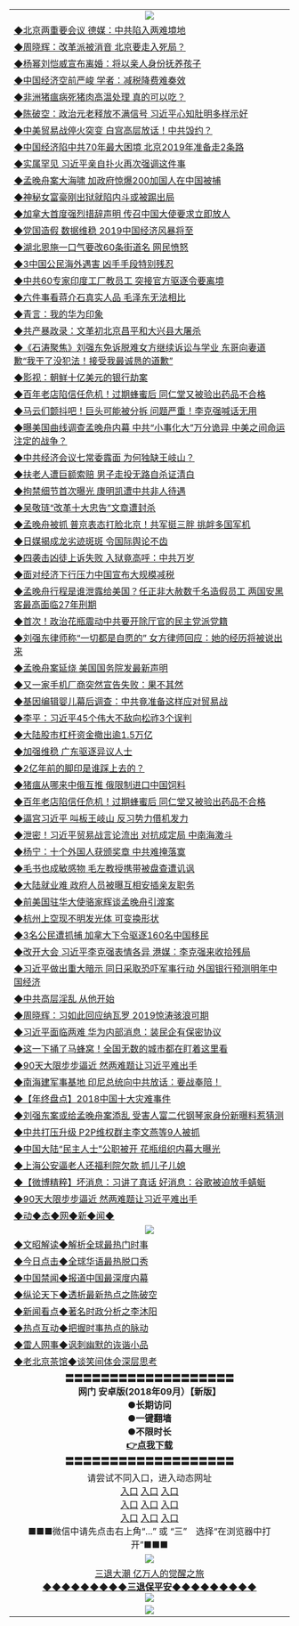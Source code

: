 <table>
  <tr>
    <td align=center><img src="https://github.com/gyhhx/image-upload/blob/master/20180612%20(14).jpg" /></td>
  </tr>
    <tr>
<td align=left>
<a href="https://ctbtfdoocixoa.global.ssl.fastly.net/oo.aspx?name=c999483&key=ofejcfaxcltk&from=gy">◆北京两重要会议 德媒：中共陷入两难境地</a><br/>
</td>
   </tr>
 <tr>
<td align=left>
<a href="https://ctbtfdoocixoa.global.ssl.fastly.net/oo.aspx?name=c999478&key=ofejcfaxcltk&from=gy">◆周晓辉：改革派被消音 北京要走入死局？</a><br/></td>
  </tr>
  <tr>
<td align=left>
<a href="https://ctbtfdoocixoa.global.ssl.fastly.net/oo.aspx?name=c999502&key=ofejcfaxcltk&from=gy">◆杨幂刘恺威宣布离婚：将以亲人身份抚养孩子</a><br/></td>
 </tr>
  <tr>
<td align=left>
<a href="http://ctbtfdoocixoa.global.ssl.fastly.net/oo.aspx?name=c999481&key=ofejcfaxcltk&from=gy">◆中国经济空前严峻 学者：减税降费难奏效</a><br/></td>
 </tr>
   <tr>
<td align=left>
<a href="http://ctbtfdoocixoa.global.ssl.fastly.net/oo.aspx?name=c999445&key=ofejcfaxcltk&from=gy">◆非洲猪瘟病死猪肉高温处理 真的可以吃？</a><br/></td>
   </tr> 
  <tr>
<td align=left>
<a href="http://ctbtfdoocixoa.global.ssl.fastly.net/oo.aspx?name=c999407&key=ofejcfaxcltk&from=gy">◆陈破空：政治元老释放不满信号 习近平心知肚明多样示好 </a><br/></td>
  </tr> 
 <tr>
<td align=left>
<a href="http://ctbtfdoocixoa.global.ssl.fastly.net/oo.aspx?name=c999404&key=ofejcfaxcltk&from=gy">◆中美贸易战停火突变 白宫高层放话！中共毁约？</a><br/>
</td>
   </tr>
 <tr>
<td align=left>
<a href="http://ctbtfdoocixoa.global.ssl.fastly.net/oo.aspx?name=c999405&key=ofejcfaxcltk&from=gy">◆中国经济陷中共70年最大困境 北京2019年准备走2条路</a><br/>
</td>
   </tr>
 <tr>
<td align=left>
<a href="http://ctbtfdoocixoa.global.ssl.fastly.net/oo.aspx?name=c999382&key=ofejcfaxcltk&from=gy">◆实属罕见 习近平亲自扑火再次强调这件事</a><br/></td>
  </tr>
  <tr>
<td align=left>
<a href="http://ctbtfdoocixoa.global.ssl.fastly.net/oo.aspx?name=c999320&key=ofejcfaxcltk&from=gy">◆孟晚舟案大海啸 加政府惊爆200加国人在中国被捕</a><br/></td>
 </tr>
   <tr>
<td align=left>
<a href="http://ctbtfdoocixoa.global.ssl.fastly.net/oo.aspx?name=c999381&key=ofejcfaxcltk&from=gy">◆神秘女富豪刚出狱就陷内斗或被踢出局</a><br/>
</td>
   </tr>
 <tr>
<td align=left>
<a href="http://ctbtfdoocixoa.global.ssl.fastly.net/oo.aspx?name=c999413&key=ofejcfaxcltk&from=gy">◆加拿大首度强烈措辞声明 传召中国大使要求立即放人</a><br/></td>
  </tr>
  <tr>
<td align=left>
<a href="http://ctbtfdoocixoa.global.ssl.fastly.net/oo.aspx?name=c999418&key=ofejcfaxcltk&from=gy">◆党国造假 数据维稳 2019中国经济风暴将至</a><br/></td>
 </tr>
  <tr>
<td align=left>
<a href="http://ctbtfdoocixoa.global.ssl.fastly.net/oo.aspx?name=c999426&key=ofejcfaxcltk&from=gy">◆湖北恩施一口气要改60条街道名 网民愤怒</a><br/></td>
 </tr>
   <tr>
<td align=left>
<a href="http://ctbtfdoocixoa.global.ssl.fastly.net/oo.aspx?name=c999389&key=ofejcfaxcltk&from=gy">◆3中国公民海外遇害 凶手手段特别残忍</a><br/></td>
   </tr> 
  <tr>
<td align=left>
<a href="http://ctbtfdoocixoa.global.ssl.fastly.net/oo.aspx?name=c999469&key=ofejcfaxcltk&from=gy">◆中共60专家印度工厂教员工 突接官方驱逐令要离境</a><br/></td>
  </tr> 
 <tr>
<td align=left>
<a href="http://ctbtfdoocixoa.global.ssl.fastly.net/oo.aspx?name=c999492&key=ofejcfaxcltk&from=gy">◆六件事看蒋介石真实人品 毛泽东无法相比</a><br/>
</td>
   </tr>
 <tr>
<td align=left>
<a href="http://ctbtfdoocixoa.global.ssl.fastly.net/oo.aspx?name=c999463&key=ofejcfaxcltk&from=gy">◆青言：我的华为印象</a><br/>
</td>
   </tr>
 <tr>
<td align=left>
<a href="http://ctbtfdoocixoa.global.ssl.fastly.net/oo.aspx?name=c999474&key=ofejcfaxcltk&from=gy">◆共产暴政录：文革初北京昌平和大兴县大屠杀</a><br/></td>
  </tr>
  <tr>
<td align=left>
<a href="http://ctbtfdoocixoa.global.ssl.fastly.net/oo.aspx?name=c816850_332_2&key=ofejcfaxcltk&from=gy">◆《石涛聚焦》刘强东免诉脱难女方继续诉讼与学业 东哥向妻道歉“我干了没犯法！接受我最诚恳的道歉”</a><br/></td>
 </tr>
   <tr>
<td align=left>
<a href="http://ctbtfdoocixoa.global.ssl.fastly.net/oo.aspx?name=c999485&key=ofejcfaxcltk&from=gy">◆影视：朝鲜十亿美元的银行劫案 </a><br/>
</td>
   </tr>
 <tr>
<td align=left>
<a href="http://ctbtfdoocixoa.global.ssl.fastly.net/oo.aspx?name=c999286&key=ofejcfaxcltk&from=gy">◆百年老店陷信任危机！过期蜂蜜后 同仁堂又被验出药品不合格</a><br/></td>
  </tr>
    <tr>
<td align=left>
<a href="https://ctbtfdoocixoa.global.ssl.fastly.net/oo.aspx?name=c999210&key=ofejcfaxcltk&from=gy">◆马云们颤抖吧！巨头可能被分拆 问题严重！李克强喊话无用</a><br/>
</td>
   </tr>
 <tr>
<td align=left>
<a href="https://ctbtfdoocixoa.global.ssl.fastly.net/oo.aspx?name=c999208&key=ofejcfaxcltk&from=gy">◆曝美国曲线调查孟晚舟内幕 中共“小事化大”万分诡异 中美之间命运注定的战争？</a><br/></td>
  </tr>
  <tr>
<td align=left>
<a href="https://ctbtfdoocixoa.global.ssl.fastly.net/oo.aspx?name=c999270&key=ofejcfaxcltk&from=gy">◆中共经济会议七常委露面 为何独缺王岐山？</a><br/></td>
 </tr>
  <tr>
<td align=left>
<a href="http://ctbtfdoocixoa.global.ssl.fastly.net/oo.aspx?name=c999213&key=ofejcfaxcltk&from=gy">◆扶老人遭巨额索赔 男子走投无路自杀证清白</a><br/></td>
 </tr>
   <tr>
<td align=left>
<a href="http://ctbtfdoocixoa.global.ssl.fastly.net/oo.aspx?name=c999149&key=ofejcfaxcltk&from=gy">◆拘禁细节首次曝光 康明凯遭中共非人待遇</a><br/></td>
   </tr> 
  <tr>
<td align=left>
<a href="http://ctbtfdoocixoa.global.ssl.fastly.net/oo.aspx?name=c999273&key=ofejcfaxcltk&from=gy">◆吴敬琏“改革十大忠告”文章遭封杀</a><br/></td>
  </tr> 
 <tr>
<td align=left>
<a href="http://ctbtfdoocixoa.global.ssl.fastly.net/oo.aspx?name=c999200&key=ofejcfaxcltk&from=gy">◆孟晚舟被抓 普京表态打脸北京！共军挺三胖 挑衅多国军机</a><br/>
</td>
   </tr>
 <tr>
<td align=left>
<a href="http://ctbtfdoocixoa.global.ssl.fastly.net/oo.aspx?name=c999183&key=ofejcfaxcltk&from=gy">◆日媒揭成龙劣迹斑斑 令国际舆论不齿</a><br/>
</td>
   </tr>
 <tr>
<td align=left>
<a href="http://ctbtfdoocixoa.global.ssl.fastly.net/oo.aspx?name=c999198&key=ofejcfaxcltk&from=gy">◆四袭击凶徒上诉失败 入狱竟高呼：中共万岁</a><br/></td>
  </tr>
  <tr>
<td align=left>
<a href="http://ctbtfdoocixoa.global.ssl.fastly.net/oo.aspx?name=c999216&key=ofejcfaxcltk&from=gy">◆面对经济下行压力中国宣布大规模减税</a><br/></td>
 </tr>
   <tr>
<td align=left>
<a href="http://ctbtfdoocixoa.global.ssl.fastly.net/oo.aspx?name=c999203&key=ofejcfaxcltk&from=gy">◆孟晚舟行程是谁泄露给美国？任正非大赦数千名造假员工 两国安黑客最高面临27年刑期</a><br/>
</td>
   </tr>
 <tr>
<td align=left>
<a href="http://ctbtfdoocixoa.global.ssl.fastly.net/oo.aspx?name=c999177&key=ofejcfaxcltk&from=gy">◆首次！政治花瓶震动中共要开除厅官的民主党派党籍</a><br/></td>
  </tr>
  <tr>
<td align=left>
<a href="http://ctbtfdoocixoa.global.ssl.fastly.net/oo.aspx?name=c999310&key=ofejcfaxcltk&from=gy">◆刘强东律师称“一切都是自愿的” 女方律师回应：她的经历将被说出来</a><br/></td>
 </tr>
  <tr>
<td align=left>
<a href="http://ctbtfdoocixoa.global.ssl.fastly.net/oo.aspx?name=c999277&key=ofejcfaxcltk&from=gy">◆孟晚舟案延烧 美国国务院发最新声明</a><br/></td>
 </tr>
   <tr>
<td align=left>
<a href="http://ctbtfdoocixoa.global.ssl.fastly.net/oo.aspx?name=c999241&key=ofejcfaxcltk&from=gy">◆又一家手机厂商突然宣告失败：果不其然</a><br/></td>
   </tr> 
  <tr>
<td align=left>
<a href="http://ctbtfdoocixoa.global.ssl.fastly.net/oo.aspx?name=c999236&key=ofejcfaxcltk&from=gy">◆基因编辑婴儿幕后调查：中共竟准备这样应对贸易战</a><br/></td>
  </tr> 
 <tr>
<td align=left>
<a href="http://ctbtfdoocixoa.global.ssl.fastly.net/oo.aspx?name=c999084&key=ofejcfaxcltk&from=gy">◆李平：习近平45个伟大不敌向松祚3个误判</a><br/>
</td>
   </tr>
 <tr>
<td align=left>
<a href="http://ctbtfdoocixoa.global.ssl.fastly.net/oo.aspx?name=c999204&key=ofejcfaxcltk&from=gy">◆大陆股市杠杆资金撤出逾1.5万亿</a><br/>
</td>
   </tr>
 <tr>
<td align=left>
<a href="http://ctbtfdoocixoa.global.ssl.fastly.net/oo.aspx?name=c999253&key=ofejcfaxcltk&from=gy">◆加强维稳 广东驱逐异议人士</a><br/></td>
  </tr>
  <tr>
<td align=left>
<a href="http://ctbtfdoocixoa.global.ssl.fastly.net/oo.aspx?name=c999257&key=ofejcfaxcltk&from=gy">◆2亿年前的脚印是谁踩上去的？</a><br/></td>
 </tr>
   <tr>
<td align=left>
<a href="http://ctbtfdoocixoa.global.ssl.fastly.net/oo.aspx?name=c999215&key=ofejcfaxcltk&from=gy">◆猪瘟从哪来中俄互推 俄限制进口中国饲料</a><br/>
</td>
   </tr>
 <tr>
<td align=left>
<a href="http://ctbtfdoocixoa.global.ssl.fastly.net/oo.aspx?name=c999286&key=ofejcfaxcltk&from=gy">◆百年老店陷信任危机！过期蜂蜜后 同仁堂又被验出药品不合格</a><br/></td>
  </tr>
  <tr>
<td align=left>
<a href="https://ctbtfdoocixoa.global.ssl.fastly.net/oo.aspx?name=c998993&key=ofejcfaxcltk&from=gy">◆逼宫习近平 叫板王岐山 反习势力借机发力</a><br/>
</td>
   </tr>
 <tr>
<td align=left>
<a href="https://ctbtfdoocixoa.global.ssl.fastly.net/oo.aspx?name=c998974&key=ofejcfaxcltk&from=gy">◆泄密！习近平贸易战言论流出 对抗成定局 中南海激斗</a><br/></td>
  </tr>
  <tr>
<td align=left>
<a href="https://ctbtfdoocixoa.global.ssl.fastly.net/oo.aspx?name=c999059&key=ofejcfaxcltk&from=gy">◆杨宁：十个外国人获颁奖章 中共难掩落寞</a><br/></td>
 </tr>
  <tr>
<td align=left>
<a href="http://ctbtfdoocixoa.global.ssl.fastly.net/oo.aspx?name=c999056&key=ofejcfaxcltk&from=gy">◆毛书也成敏感物 毛左教授携带被盘查遭讥讽</a><br/></td>
 </tr>
   <tr>
<td align=left>
<a href="http://ctbtfdoocixoa.global.ssl.fastly.net/oo.aspx?name=c999052&key=ofejcfaxcltk&from=gy">◆大陆就业难 政府人员被曝互相安插亲友职务</a><br/></td>
   </tr> 
  <tr>
<td align=left>
<a href="http://ctbtfdoocixoa.global.ssl.fastly.net/oo.aspx?name=c999025&key=ofejcfaxcltk&from=gy">◆前美国驻华大使骆家辉谈孟晚舟引渡案</a><br/></td>
  </tr> 
 <tr>
<td align=left>
<a href="http://ctbtfdoocixoa.global.ssl.fastly.net/oo.aspx?name=c999027&key=ofejcfaxcltk&from=gy">◆杭州上空现不明发光体 可变换形状</a><br/>
</td>
   </tr>
 <tr>
<td align=left>
<a href="http://ctbtfdoocixoa.global.ssl.fastly.net/oo.aspx?name=c999012&key=ofejcfaxcltk&from=gy">◆3名公民遭抓捕 加拿大下令驱逐160名中国移民</a><br/>
</td>
   </tr>
 <tr>
<td align=left>
<a href="http://ctbtfdoocixoa.global.ssl.fastly.net/oo.aspx?name=c998849&key=ofejcfaxcltk&from=gy">◆改开大会 习近平李克强表情各异 港媒：李克强来收拾残局</a><br/></td>
  </tr>
  <tr>
<td align=left>
<a href="http://ctbtfdoocixoa.global.ssl.fastly.net/oo.aspx?name=c998976&key=ofejcfaxcltk&from=gy">◆习近平做出重大暗示 同日采取恐吓军事行动 外国银行预测明年中国经济</a><br/></td>
 </tr>
   <tr>
<td align=left>
<a href="http://ctbtfdoocixoa.global.ssl.fastly.net/oo.aspx?name=c998914&key=ofejcfaxcltk&from=gy">◆中共高层淫乱 从他开始</a><br/>
</td>
   </tr>
 <tr>
<td align=left>
<a href="http://ctbtfdoocixoa.global.ssl.fastly.net/oo.aspx?name=c998820&key=ofejcfaxcltk&from=gy">◆周晓辉：习如此回应纳瓦罗 2019惊涛骇浪可期</a><br/></td>
  </tr>
  <tr>
<td align=left>
<a href="http://ctbtfdoocixoa.global.ssl.fastly.net/oo.aspx?name=c998991&key=ofejcfaxcltk&from=gy">◆习近平面临两难 华为内部消息：装民企有保密协议</a><br/></td>
 </tr>
  <tr>
<td align=left>
<a href="http://ctbtfdoocixoa.global.ssl.fastly.net/oo.aspx?name=c998920&key=ofejcfaxcltk&from=gy">◆这一下捅了马蜂窝！全国无数的城市都在盯着这里看</a><br/></td>
 </tr>
   <tr>
<td align=left>
<a href="http://ctbtfdoocixoa.global.ssl.fastly.net/oo.aspx?name=c999023&key=ofejcfaxcltk&from=gy">◆90天大限步步逼近 然两难题让习近平难出手</a><br/></td>
   </tr> 
  <tr>
<td align=left>
<a href="http://ctbtfdoocixoa.global.ssl.fastly.net/oo.aspx?name=c999019&key=ofejcfaxcltk&from=gy">◆南海建军事基地 印尼总统向中共放话：要战奉陪！</a><br/></td>
  </tr> 
 <tr>
<td align=left>
<a href="http://ctbtfdoocixoa.global.ssl.fastly.net/oo.aspx?name=c998987&key=ofejcfaxcltk&from=gy">◆【年终盘点】2018中国十大灾难事件</a><br/>
</td>
   </tr>
 <tr>
<td align=left>
<a href="http://ctbtfdoocixoa.global.ssl.fastly.net/oo.aspx?name=c999058&key=ofejcfaxcltk&from=gy">◆刘强东案或给孟晚舟案添乱 受害人富二代钢琴家身份新曝料惹猜测</a><br/>
</td>
   </tr>
 <tr>
<td align=left>
<a href="http://ctbtfdoocixoa.global.ssl.fastly.net/oo.aspx?name=c998994&key=ofejcfaxcltk&from=gy">◆中共打压升级 P2P维权群主李文燕等9人被抓</a><br/></td>
  </tr>
  <tr>
<td align=left>
<a href="http://ctbtfdoocixoa.global.ssl.fastly.net/oo.aspx?name=c998918&key=ofejcfaxcltk&from=gy">◆中国大陆“民主人士”公职被开 花瓶组织内幕大曝光</a><br/></td>
 </tr>
   <tr>
<td align=left>
<a href="http://ctbtfdoocixoa.global.ssl.fastly.net/oo.aspx?name=c998995&key=ofejcfaxcltk&from=gy">◆上海公安逼老人还福利院欠款 抓儿子儿媳</a><br/>
</td>
   </tr>
 <tr>
<td align=left>
<a href="http://ctbtfdoocixoa.global.ssl.fastly.net/oo.aspx?name=c999128&key=ofejcfaxcltk&from=gy">◆【微博精粹】坏消息：习讲了真话 好消息：谷歌被迫放手蜻蜓</a><br/></td>
  </tr>
   <tr>
<td align=left>
<a href="http://ctbtfdoocixoa.global.ssl.fastly.net/oo.aspx?name=c999023&key=ofejcfaxcltk&from=gy">◆90天大限步步逼近 然两难题让习近平难出手</a><br/></td>
   </tr> 
   <tr>
<td align=left>
<a href="http://ctbtfdoocixoa.global.ssl.fastly.net/oo.aspx?name=c841287&key=ofejcfaxcltk&from=gy">◆动◆态◆网◆新◆闻◆</a><br/></td>
  </tr>
    <tr>
    <td align=center><img src="https://github.com/gyhhx/image-upload/blob/master/20180612%20(61).jpg" /></td>
  </tr>
  <tr>
   <td align=left>
<a href="http://ctbtfdoocixoa.global.ssl.fastly.net/oo.aspx?name=c816857&key=ofejcfaxcltk&from=gy&tag=9973110">◆文昭解读◆解析全球最热门时事</a><br/>
    </td>
  </tr>
   <tr>
   <td align=left> 
<a href="http://ctbtfdoocixoa.global.ssl.fastly.net/oo.aspx?name=c816850&key=ofejcfaxcltk&from=gy&tag=9877">◆今日点击◆全球华语最热脱口秀</a><br/>
    </td>
  </tr>
  <tr>
  <td align=left>
<a href="http://ctbtfdoocixoa.global.ssl.fastly.net/oo.aspx?name=c816860&key=ofejcfaxcltk&from=gy&tag=99733110">◆中国禁闻◆报道中国最深度内幕</a><br/>
   </tr>
  <tr>
     <td align=left>
<a href="http://ctbtfdoocixoa.global.ssl.fastly.net/oo.aspx?name=c816855&key=ofejcfaxcltk&from=gy&tag=997110">◆纵论天下◆透析最新热点之陈破空</a><br/>
   </tr>
   <tr>
      <td align=left>
<a href="http://ctbtfdoocixoa.global.ssl.fastly.net/oo.aspx?name=c838308&key=ofejcfaxcltk&from=gy&tag=9973110">◆新闻看点◆著名时政分析之李沐阳</a><br/>
   </tr>
   <tr>
     <td align=left>
<a href="http://ctbtfdoocixoa.global.ssl.fastly.net/oo.aspx?name=c816852&key=ofejcfaxcltk&from=gy&tag=9733110">◆热点互动◆把握时事热点的脉动</a><br/>
   </tr>
   <tr>
      <td align=left>
<a href="http://ctbtfdoocixoa.global.ssl.fastly.net/oo.aspx?name=c816694&key=ofejcfaxcltk&from=gy&tag=93310">◆雷人网事◆讽刺幽默的诙谐小品</a><br/>
   </tr>
   <tr>
    <td align=left>
<a href="http://ctbtfdoocixoa.global.ssl.fastly.net/oo.aspx?name=c816650&key=ofejcfaxcltk&from=gy&tag=9973110">◆老北京茶馆◆谈笑间体会深层思考</a><br/>
   </tr>
   <tr>
    <td align=center>
 <b>〓〓〓〓〓〓〓〓〓〓〓〓〓〓〓〓〓〓〓<br/>网门 安卓版(2018年09月）【新版】<br/> ●长期访问<br/> ●一键翻墙<br/>  ●不限时长<br/> 
 <a href="https://share.weiyun.com/5y5lQcb">👉<b>点我下载</a><br/>〓〓〓〓〓〓〓〓〓〓〓〓〓〓〓〓〓〓〓<br/>
    </td>
    </tr>
   <tr>
    <td align=center>请尝试不同入口，进入动态网址<br/>
     <a href="https://s3.us-east-2.amazonaws.com/ogateh/show.htm?from=gy">入口</a>
      <a href="https://s3.eu-west-2.amazonaws.com/ogatel/show.htm?from=gy">入口</a>
      <a href="https://s3.amazonaws.com/ogate/show.htm?from=oGateg">入口</a><br/>
      <a href="https://s3.ap-northeast-2.amazonaws.com/ogates/show.htm?from=gy">入口</a>
      <a href="https://s3.eu-central-1.amazonaws.com/ogatef/show.htm?from=gy">入口</a>
      <a href="https://s3.ap-south-1.amazonaws.com/ogatem/show.htm?from=gy">入口</a><br/>
      <a href="https://s3-us-west-1.amazonaws.com/ogaten/show.htm?from=gy">入口</a>
      <a href="https://s3.ca-central-1.amazonaws.com/ogatec/show.htm?from=gy">入口</a>
      <a href="https://s3-ap-northeast-1.amazonaws.com/ogatet/show.htm?from=gy">入口</a><br/>
      ■■■微信中请先点击右上角“...” 或 “三”　选择“在浏览器中打开”■■■<b><br/>
    </td>
  </tr>
  <tr>
    <td align=center><img src="https://github.com/gyhhx/image-upload/blob/master/3.jpg" /> </td>
</tr>
  <tr>  
  <td align=center>
  <a href="http://ctbtfdoocixoa.global.ssl.fastly.net/oo.aspx?name=c894205&key=ofejcfaxcltk&from=gy&tag=9973110">三退大潮 亿万人的觉醒之旅</a><br/>
      <a href="http://ctbtfdoocixoa.global.ssl.fastly.net/oo.aspx?name=ogQuit.aspx&key=ofejcfaxcltk&from=gy"><b>◆◆◆◆◆◆◆◆◆三退保平安◆◆◆◆◆◆◆◆◆<br/></a>
      <img src="https://github.com/gyhhx/image-upload/blob/master/3t.jpg" /><br/>
      </td>
  </tr>
   <tr>
    <td align=center><img src="https://raw.githubusercontent.com/oGate2/Up/master/oGate_640.jpg"/></td>
  </tr>
</table>


